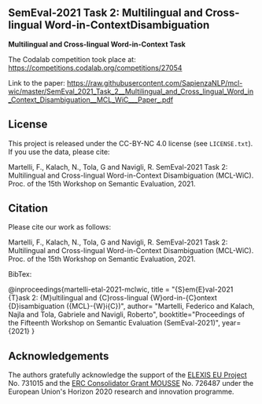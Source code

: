 ## SemEval-2021 Task 2: Multilingual and Cross-lingual Word-in-ContextDisambiguation
<b>Multilingual and Cross-lingual Word-in-Context Task</b>

The Codalab competition took place at: https://competitions.codalab.org/competitions/27054

Link to the paper: https://raw.githubusercontent.com/SapienzaNLP/mcl-wic/master/SemEval_2021_Task_2__Multilingual_and_Cross_lingual_Word_in_Context_Disambiguation__MCL_WiC___Paper_.pdf

## License
This project is released under the CC-BY-NC 4.0 license (see `LICENSE.txt`). If you use the data, please cite: 

Martelli, F., Kalach, N., Tola, G and Navigli, R. SemEval-2021 Task 2: Multilingual and Cross-lingual Word-in-Context Disambiguation (MCL-WiC). Proc. of the 15th Workshop on Semantic Evaluation, 2021.

## Citation

Please cite our work as follows: 

Martelli, F., Kalach, N., Tola, G and Navigli, R. SemEval-2021 Task 2: Multilingual and Cross-lingual Word-in-Context Disambiguation (MCL-WiC). Proc. of the 15th Workshop on Semantic Evaluation, 2021.

BibTex:

@inproceedings{martelli-etal-2021-mclwic,
title = "{S}em{E}val-2021 {T}ask 2: {M}ultilingual and {C}ross-lingual {W}ord-in-{C}ontext {D}isambiguation ({MCL}-{W}i{C})",
author= "Martelli, Federico and Kalach, Najla and Tola, Gabriele and Navigli, Roberto",
booktitle="Proceedings of the Fifteenth Workshop on Semantic Evaluation (SemEval-2021)",
year={2021}
}


## Acknowledgements
The authors gratefully acknowledge the support of the <a href="http://elex.is">ELEXIS EU Project</a> No. 731015 and the <a href="http://mousse-project.org">ERC Consolidator Grant MOUSSE</a> No. 726487 under the European
Union's Horizon 2020 research and innovation programme.
